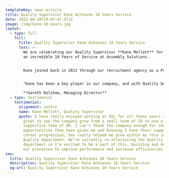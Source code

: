 ```yaml
---
templateKey: news-article
title: Quality Supervisor Kane Achieves 10 Years Service
date: 2022-08-20T19:07:47.971Z
image: /img/kane-10-years.jpg
layout:
  - type: full
    full:
      title: Quality Supervisor Kane Achieves 10 Years Service
      text: >-
        We are celebrating our Quality Supervisor **Kane Mellett** for reaching
        an incredible 10 Years of Service at Assembly Solutions. 


        K﻿ane joined back in 2012 through our recruitment agency as a Production Operator and very soon showed his skills and enthusiasm to work in the Quality department. Kane moved from building wiring harnesses for our Automotive customers, to a senior Quality Inspector role where he carried out all the QA for wiring harness work made by the Production Operators. It wasn't long after this that Kane proved he had the abilities and experience to step up to the role of Quality Supervisor for all wiring harness and control panel projects.


        "﻿Kane has been a key player in our company, and with Quality being one of our 4 core values, Kane's skill and commitment to ensuring all goods pass 100% before being packed and despatched, is vital to our success and continuing to retain customers. I'm looking forward to see Kane progress even further within the company and hope to see him on our journey for another 10 years, if he can do it all again!"\

        **Gareth Balshaw, Managing Director**
  - type: testimonial
    testimonial:
      alignment: centre
      name: Kane Mellett, Quality Supervisor
      quote: I have really enjoyed working at ASL for all these years and it has been
        great to see the company grow from a small team of 20 to now a strong &
        supportive team of 90. I can’t thank the company enough for the
        opportunities they have given me and knowing I have their support for
        career progression, has really helped me grow within my role in the
        Quality department. We're currently re-structuring the Quality
        department so I'm excited to be a part of this, building and developing
        our processes to improve performance and increase efficiencies.
seo:
  title: Quality Supervisor Kane Achieves 10 Years Service
  description: Quality Supervisor Kane Achieves 10 Years Service
  og-url: Quality Supervisor Kane Achieves 10 Years Service
---
```


